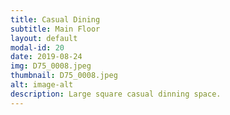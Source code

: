 ```yaml
---
title: Casual Dining
subtitle: Main Floor
layout: default
modal-id: 20
date: 2019-08-24
img: D75_0008.jpeg
thumbnail: D75_0008.jpeg
alt: image-alt
description: Large square casual dinning space.
---
```

